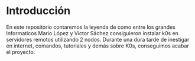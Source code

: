 # Introducción

En este repositorio contaremos la leyenda de como entre los grandes Informaticos Mario López y Victor Sáchez consiguieron instalar k0s en servidores remotos utilizando 2 nodos.
Durante una dura tarde de inestigar en internet, comandos, tutoriales y demás sobre K0s, conseguimos acabar el proyecto.
